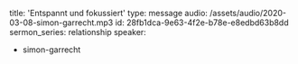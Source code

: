 title: 'Entspannt und fokussiert'
type: message
audio: /assets/audio/2020-03-08-simon-garrecht.mp3
id: 28fb1dca-9e63-4f2e-b78e-e8edbd63b8dd
sermon_series: relationship
speaker:
  - simon-garrecht
